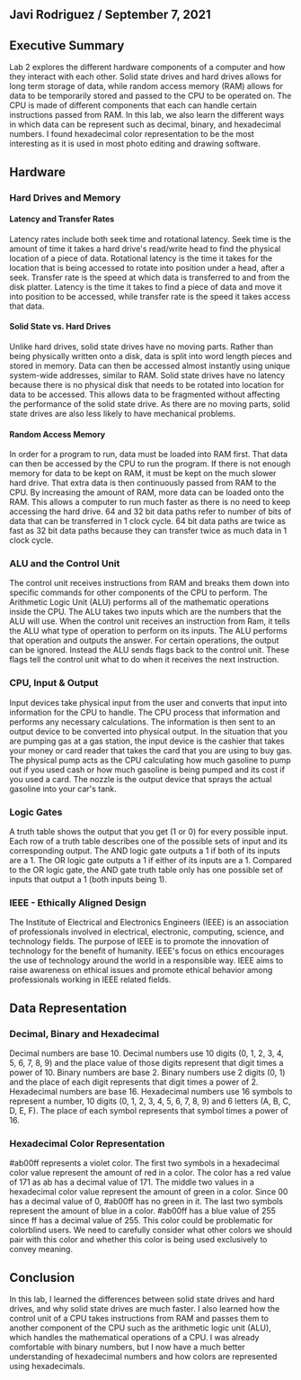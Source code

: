 ## Javi Rodriguez / September 7, 2021

## Executive Summary 
Lab 2 explores the different hardware components of a computer and how they interact with each other. Solid state drives and hard drives allows for long term storage of data, while random access memory (RAM) allows for data to be temporarily stored and passed to the CPU to be operated on. The CPU is made of different components that each can handle certain instructions passed from RAM. In this lab, we also learn the different ways in which data can be represent such as decimal, binary, and hexadecimal numbers. I found hexadecimal color representation to be the most interesting as it is used in most photo editing and drawing software.

## Hardware
### Hard Drives and Memory
#### Latency and Transfer Rates
Latency rates include both seek time and rotational latency. Seek time is the amount of time it takes a hard drive's read/write head to find the physical location of a piece of data. Rotational latency is the time it takes for the location that is being accessed to rotate into position under a head, after a seek. Transfer rate is the speed at which data is transferred to and from the disk platter. Latency is the time it takes to find a piece of data and move it into position to be accessed, while transfer rate is the speed it takes access that data.
#### Solid State vs. Hard Drives
Unlike hard drives, solid state drives have no moving parts. Rather than being physically written onto a disk, data is split into word length pieces and stored in memory. Data can then be accessed almost instantly using unique system-wide addresses, similar to RAM. Solid state drives have no latency because there is no physical disk that needs to be rotated into location for data to be accessed. This allows data to be fragmented without affecting the performance of the solid state drive. As there are no moving parts, solid state drives are also less likely to have mechanical problems.
#### Random Access Memory
In order for a program to run, data must be loaded into RAM first. That data can then be accessed by the CPU to run the program. If there is not enough memory for data to be kept on RAM, it must be kept on the much slower hard drive. That extra data is then continuously passed from RAM to the CPU. By increasing the amount of RAM, more data can be loaded onto the RAM. This allows a computer to run much faster as there is no need to keep accessing the hard drive. 64 and 32 bit data paths refer to number of bits of data that can be transferred in 1 clock cycle. 64 bit data paths are twice as fast as 32 bit data paths because they can transfer twice as much data in 1 clock cycle.

### ALU and the Control Unit
The control unit receives instructions from RAM and breaks them down into specific commands for other components of the CPU to perform. The Arithmetic Logic Unit (ALU) performs all of the mathematic operations inside the CPU. The ALU takes two inputs which are the numbers that the ALU will use. When the control unit receives an instruction from Ram, it tells the ALU what type of operation to perform on its inputs. The ALU performs that operation and outputs the answer. For certain operations, the output can be ignored. Instead the ALU sends flags back to the control unit. These flags tell the control unit what to do when it receives the next instruction.
### CPU, Input & Output
Input devices take physical input from the user and converts that input into information for the CPU to handle. The CPU process that information and performs any necessary calculations. The information is then sent to an output device to be converted into physical output. In the situation that you are pumping gas at a gas station, the input device is the cashier that takes your money or card reader that takes the card that you are using to buy gas. The physical pump acts as the CPU calculating how much gasoline to pump out if you used cash or how much gasoline is being pumped and its cost if you used a card. The nozzle is the output device that sprays the actual gasoline into your car's tank.
### Logic Gates
A truth table shows the output that you get (1 or 0) for every possible input. Each row of a truth table describes one of the possible sets of input and its corresponding output. The AND logic gate outputs a 1 if both of its inputs are a 1. The OR logic gate outputs a 1 if either of its inputs are a 1. Compared to the OR logic gate, the AND gate truth table only has one possible set of inputs that output a 1 (both inputs being 1).
### IEEE - Ethically Aligned Design
The Institute of Electrical and Electronics Engineers (IEEE) is an association of professionals involved in electrical, electronic, computing, science, and technology fields. The purpose of IEEE is to promote the innovation of technology for the benefit of humanity. IEEE's focus on ethics encourages the use of technology around the world in a responsible way. IEEE aims to raise awareness on ethical issues and promote ethical behavior among professionals working in IEEE related fields.

## Data Representation
### Decimal, Binary and Hexadecimal
Decimal numbers are base 10. Decimal numbers use 10 digits (0, 1, 2, 3, 4, 5, 6, 7, 8, 9) and the place value of those digits represent that digit times a power of 10. Binary numbers are base 2. Binary numbers use 2 digits (0, 1) and the place of each digit represents that digit times a power of 2. Hexadecimal numbers are base 16. Hexadecimal numbers use 16 symbols to represent a number, 10 digits (0, 1, 2, 3, 4, 5, 6, 7, 8, 9) and 6 letters (A, B, C, D, E, F). The place of each symbol represents that symbol times a power of 16.
### Hexadecimal Color Representation
#ab00ff represents a violet color. The first two symbols in a hexadecimal color value represent the amount of red in a color. The color has a red value of 171 as ab has a decimal value of 171. The middle two values in a hexadecimal color value represent the amount of green in a color. Since 00 has a decimal value of 0, #ab00ff has no green in it. The last two symbols represent the amount of blue in a color. #ab00ff has a blue value of 255 since ff has a decimal value of 255. This color could be problematic for colorblind users. We need to carefully consider what other colors we should pair with this color and whether this color is being used exclusively to convey meaning.
## Conclusion
In this lab, I learned the differences between solid state drives and hard drives, and why solid state drives are much faster. I also learned how the control unit of a CPU takes instructions from RAM and passes them to another component of the CPU such as the arithmetic logic unit (ALU), which handles the mathematical operations of a CPU. I was already comfortable with binary numbers, but I now have a much better understanding of hexadecimal numbers and how colors are represented using hexadecimals.
